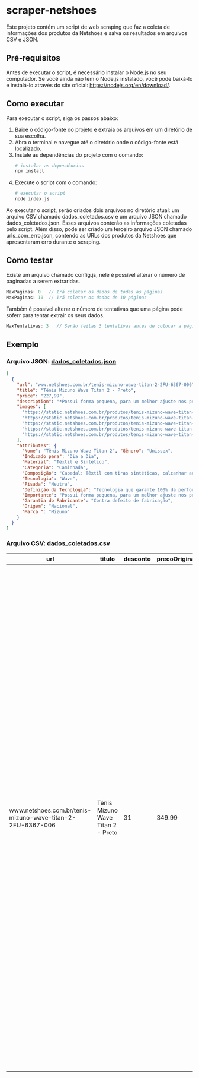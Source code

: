 # scraper-netshoes

Este projeto contém um script de web scraping que faz a coleta de informações dos produtos da Netshoes e salva os resultados em arquivos CSV e JSON.

## Pré-requisitos
Antes de executar o script, é necessário instalar o Node.js no seu computador. Se você ainda não tem o Node.js instalado, você pode baixá-lo e instalá-lo através do site oficial: https://nodejs.org/en/download/.

## Como executar
Para executar o script, siga os passos abaixo:

1. Baixe o código-fonte do projeto e extraia os arquivos em um diretório de sua escolha.
2. Abra o terminal e navegue até o diretório onde o código-fonte está localizado.
3. Instale as dependências do projeto com o comando: 
    ```bash
    # instalar as dependências
    npm install
    ```
4. Execute o script com o comando: 
    ```bash
    # executar o script
    node index.js
    ```

Ao executar o script, serão criados dois arquivos no diretório atual: um arquivo CSV chamado dados_coletados.csv e um arquivo JSON chamado dados_coletados.json. Esses arquivos conterão as informações coletadas pelo script. Além disso, pode ser criado um terceiro arquivo JSON chamado urls_com_erro.json, contendo as URLs dos produtos da Netshoes que apresentaram erro durante o scraping.

## Como testar

Existe um arquivo chamado config.js, nele é possível alterar o número de paginadas a serem extraridas.

```js
MaxPaginas: 0   // Irá coletar os dados de todas as páginas
MaxPaginas: 10  // Irá coletar os dados de 10 páginas
```

Também é possível alterar o número de tentativas que uma página pode soferr para tentar extrair os seus dados.

```js
MaxTentativas: 3   // Serão feitas 3 tentativas antes de colocar a página como página com erro
```

## Exemplo

### Arquivo JSON: <a href="./dados_coletados.json" target="_blank">dados_coletados.json</a>

```json
[
  {
    "url": "www.netshoes.com.br/tenis-mizuno-wave-titan-2-2FU-6367-006",
    "title": "Tênis Mizuno Wave Titan 2 - Preto",
    "price": "227,99",
    "description": "*Possui forma pequena, para um melhor ajuste nos pés, recomendamos a compra de um tamanho maior do que o seu usual.* Aposte no conforto e qualidade do novo Tênis de Corrida Masculino da Mizuno para te acompanhar nos seus treinos diários. Com design moderno, o running indicado para caminhadas e corridas leves possui cabedal fabricado com material macio e respirável que garante mais frescor durante o uso. O calcanhar é acolchoado e oferece suporte aos pés enquanto o cadarço garante ajuste eficaz. A entressola em EVA conta com tecnologia que proporciona alto nível de maciez entre uma passada e outra; e o solado de borracha proporciona aderência e tração por onde você passar. Indicado para corredores de pisada neutra, o Tênis Masculino Mizuno acompanha os corredores mais ambiciosos na busca pelo melhor pace. Aproveite!",
    "images": [
      "https://static.netshoes.com.br/produtos/tenis-mizuno-wave-titan-2/06/2FU-6367-006/2FU-6367-006_zoom1.jpg?ts=1657368380&",
      "https://static.netshoes.com.br/produtos/tenis-mizuno-wave-titan-2/06/2FU-6367-006/2FU-6367-006_zoom2.jpg?ts=1657368380&",
      "https://static.netshoes.com.br/produtos/tenis-mizuno-wave-titan-2/06/2FU-6367-006/2FU-6367-006_zoom3.jpg?ts=1657368380&",
      "https://static.netshoes.com.br/produtos/tenis-mizuno-wave-titan-2/06/2FU-6367-006/2FU-6367-006_zoom4.jpg?ts=1657368380&",
      "https://static.netshoes.com.br/produtos/tenis-mizuno-wave-titan-2/06/2FU-6367-006/2FU-6367-006_zoom5.jpg?ts=1657368380&"
    ],
    "attributes": {
      "Nome": "Tênis Mizuno Wave Titan 2", "Gênero": "Unissex",
      "Indicado para": "Dia a Dia",
      "Material": "Têxtil e Sintético",
      "Categoria": "Caminhada",
      "Composição": "Cabedal: Têxtil com tiras sintéticas, calcanhar acolchoado e fecho em cadarço; Entressola: EVA; Solado: Borracha",
      "Tecnologia": "Wave",
      "Pisada": "Neutra",
      "Definição da Tecnologia": "Tecnologia que garante 100% da performance do sistema, proporcionando maior absorção de impacto, máximo amortecimento e estabilidade",
      "Importante": "Possui forma pequena, para um melhor ajuste nos pés, recomendamos a compra de um tamanho maior do que o seu usual.",
      "Garantia do Fabricante": "Contra defeito de fabricação",
      "Origem": "Nacional",
      "Marca ": "Mizuno"
    }
  }
]
```

### Arquivo CSV: <a href="./dados_coletados.csv" target="_blank">dados_coletados.csv</a>


<table>
<thead>
<tr>
<th>url</th>
<th>titulo</th>
<th>desconto</th>
<th>precoOriginal</th>
<th>precoAVista</th>
<th>precoAPrazo</th>
<th>descricao</th>
<th style="width: 500px">images</th>
<th>atributos</th>
</tr>
</thead>
<tbody>
<tr>
<td>www.netshoes.com.br/tenis-mizuno-wave-titan-2-2FU-6367-006</td>
<td>Tênis Mizuno Wave Titan 2 - Preto</td>
<td>31</td>
<td>349.99</td>
<td>227.99</td>
<td>239.99</td>
<td><em>Possui forma pequena, para um melhor ajuste nos pés, recomendamos a compra de um tamanho maior do que o seu usual.</em> Aposte no conforto e qualidade do novo Tênis de Corrida Masculino da Mizuno para te acompanhar nos seus treinos diários. Com design moderno, o running indicado para caminhadas e corridas leves possui cabedal fabricado com material macio e respirável que garante mais frescor durante o uso. O calcanhar é acolchoado e oferece suporte aos pés enquanto o cadarço garante ajuste eficaz. A entressola em EVA conta com tecnologia que proporciona alto nível de maciez entre uma passada e outra; e o solado de borracha proporciona aderência e tração por onde você passar. Indicado para corredores de pisada neutra, o Tênis Masculino Mizuno acompanha os corredores mais ambiciosos na busca pelo melhor pace. Aproveite!</td>
<td style="width: 500px"><img src="https://static.netshoes.com.br/produtos/tenis-mizuno-wave-titan-2/06/2FU-6367-006/2FU-6367-006_zoom1.jpg?ts=1657368380&"/><br><img src="https://static.netshoes.com.br/produtos/tenis-mizuno-wave-titan-2/06/2FU-6367-006/2FU-6367-006_zoom2.jpg?ts=1657368380&"/><br><img src="https://static.netshoes.com.br/produtos/tenis-mizuno-wave-titan-2/06/2FU-6367-006/2FU-6367-006_zoom3.jpg?ts=1657368380&"/><br><img src="https://static.netshoes.com.br/produtos/tenis-mizuno-wave-titan-2/06/2FU-6367-006/2FU-6367-006_zoom4.jpg?ts=1657368380&"/><br><img src="https://static.netshoes.com.br/produtos/tenis-mizuno-wave-titan-2/06/2FU-6367-006/2FU-6367-006_zoom5.jpg?ts=1657368380&"/></td>
<td>Nome: &quot;Tênis Mizuno Wave Titan 2&quot;, Gênero: &quot;Unissex&quot;, Indicado para: &quot;Dia a Dia&quot;, Material: &quot;Têxtil e Sintético&quot;, Categoria: &quot;Caminhada&quot;, Composição: &quot;Cabedal: Têxtil com tiras sintéticas, calcanhar acolchoado e fecho em cadarço; Entressola: EVA; Solado: Borracha&quot;, Tecnologia: &quot;Wave&quot;, Pisada: &quot;Neutra&quot;, Definição da Tecnologia: &quot;Tecnologia que garante 100% da performance do sistema, proporcionando maior absorção de impacto, máximo amortecimento e estabilidade&quot;, Importante: &quot;Possui forma pequena, para um melhor ajuste nos pés, recomendamos a compra de um tamanho maior do que o seu usual.&quot;, Garantia do Fabricante: &quot;Contra defeito de fabricação&quot;, Origem: &quot;Nacional&quot;, Marca: &quot;Mizuno&quot;</td>
</tr>
</tbody>
</table>


